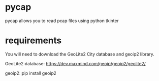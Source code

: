 # pycap
pycap allows you to read pcap files using python tkinter

# requirements
You will need to download the GeoLite2 City database and geoip2 library.

GeoLite2 database: https://dev.maxmind.com/geoip/geoip2/geolite2/

geoip2: pip install geoip2
